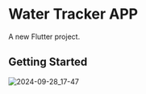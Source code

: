 # Water Tracker APP

A new Flutter project.

## Getting Started

![2024-09-28_17-47](https://github.com/user-attachments/assets/707fe30b-927d-47a4-99fb-642c7199f489)
